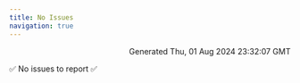 ```yaml
---
title: No Issues
navigation: true
---
```


<p style="text-align:right;color:#cccs">
Generated Thu, 01 Aug 2024 23:32:07 GMT
</p>
<p>✅ No issues to report ✅</p>



